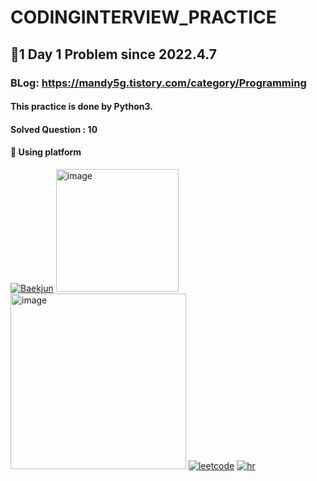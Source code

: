 # CODINGINTERVIEW_PRACTICE
## 🫡1 Day 1 Problem since 2022.4.7
### BLog: https://mandy5g.tistory.com/category/Programming
#### This practice is done by Python3.
#### Solved Question : 10


#### 🫶 Using platform
[![Baekjun](https://user-images.githubusercontent.com/61863242/213344215-dc326413-1b9e-4c52-b115-251a6c32e13a.png)](https://www.acmicpc.net/)
[<img width="196" alt="image" src="https://user-images.githubusercontent.com/61863242/213344635-22f5c1d3-2b2c-4a83-b168-3034364db8fb.png">
](https://programmers.co.kr/)
[<img width="281" alt="image" src="https://user-images.githubusercontent.com/61863242/213344971-2643cb27-8551-4142-a9c5-24d6b94d3876.png">](https://swexpertacademy.com/main/main.do)
[![leetcode](https://user-images.githubusercontent.com/61863242/213344690-9859d81e-9575-428a-a4f5-2831f304f48d.png)](https://leetcode.com/)
[![hr](https://user-images.githubusercontent.com/61863242/213345307-09c32b05-de5d-4cda-90d9-421181de7bbd.png)](https://www.hackerrank.com/dashboard)

